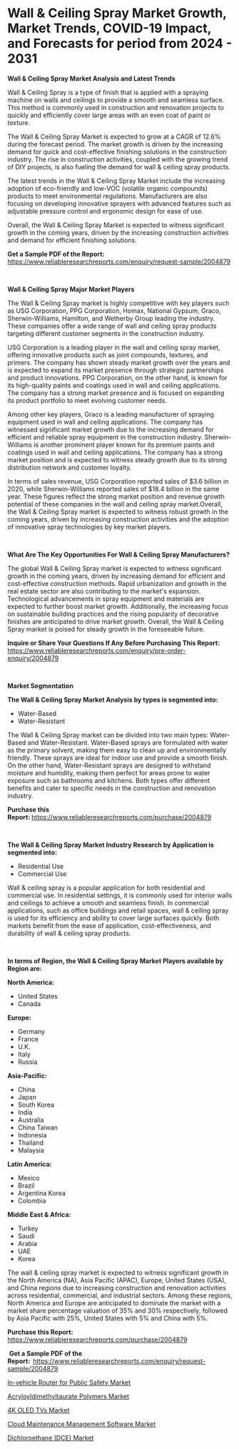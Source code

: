 <p><h1>Wall & Ceiling Spray Market Growth, Market Trends, COVID-19 Impact, and Forecasts for period from 2024 - 2031</h1></p><p><strong>Wall & Ceiling Spray Market Analysis and Latest Trends</strong></p>
<p><p>Wall & Ceiling Spray is a type of finish that is applied with a spraying machine on walls and ceilings to provide a smooth and seamless surface. This method is commonly used in construction and renovation projects to quickly and efficiently cover large areas with an even coat of paint or texture.</p><p>The Wall & Ceiling Spray Market is expected to grow at a CAGR of 12.6% during the forecast period. The market growth is driven by the increasing demand for quick and cost-effective finishing solutions in the construction industry. The rise in construction activities, coupled with the growing trend of DIY projects, is also fueling the demand for wall & ceiling spray products.</p><p>The latest trends in the Wall & Ceiling Spray Market include the increasing adoption of eco-friendly and low-VOC (volatile organic compounds) products to meet environmental regulations. Manufacturers are also focusing on developing innovative sprayers with advanced features such as adjustable pressure control and ergonomic design for ease of use.</p><p>Overall, the Wall & Ceiling Spray Market is expected to witness significant growth in the coming years, driven by the increasing construction activities and demand for efficient finishing solutions.</p></p>
<p><strong>Get a Sample PDF of the Report:&nbsp;</strong> <a href="https://www.reliableresearchreports.com/enquiry/request-sample/2004879">https://www.reliableresearchreports.com/enquiry/request-sample/2004879</a></p>
<p>&nbsp;</p>
<p><strong>Wall & Ceiling Spray Major Market Players</strong></p>
<p><p>The Wall & Ceiling Spray market is highly competitive with key players such as USG Corporation, PPG Corporation, Homax, National Gypsum, Graco, Sherwin-Williams, Hamilton, and Wetherby Group leading the industry. These companies offer a wide range of wall and ceiling spray products targeting different customer segments in the construction industry.</p><p>USG Corporation is a leading player in the wall and ceiling spray market, offering innovative products such as joint compounds, textures, and primers. The company has shown steady market growth over the years and is expected to expand its market presence through strategic partnerships and product innovations. PPG Corporation, on the other hand, is known for its high-quality paints and coatings used in wall and ceiling applications. The company has a strong market presence and is focused on expanding its product portfolio to meet evolving customer needs.</p><p>Among other key players, Graco is a leading manufacturer of spraying equipment used in wall and ceiling applications. The company has witnessed significant market growth due to the increasing demand for efficient and reliable spray equipment in the construction industry. Sherwin-Williams is another prominent player known for its premium paints and coatings used in wall and ceiling applications. The company has a strong market position and is expected to witness steady growth due to its strong distribution network and customer loyalty.</p><p>In terms of sales revenue, USG Corporation reported sales of $3.6 billion in 2020, while Sherwin-Williams reported sales of $18.4 billion in the same year. These figures reflect the strong market position and revenue growth potential of these companies in the wall and ceiling spray market.Overall, the Wall & Ceiling Spray market is expected to witness robust growth in the coming years, driven by increasing construction activities and the adoption of innovative spray technologies by key market players.</p></p>
<p>&nbsp;</p>
<p><strong>What Are The Key Opportunities For Wall & Ceiling Spray Manufacturers?</strong></p>
<p><p>The global Wall & Ceiling Spray market is expected to witness significant growth in the coming years, driven by increasing demand for efficient and cost-effective construction methods. Rapid urbanization and growth in the real estate sector are also contributing to the market's expansion. Technological advancements in spray equipment and materials are expected to further boost market growth. Additionally, the increasing focus on sustainable building practices and the rising popularity of decorative finishes are anticipated to drive market growth. Overall, the Wall & Ceiling Spray market is poised for steady growth in the foreseeable future.</p></p>
<p><strong>Inquire or Share Your Questions If Any Before Purchasing This Report:</strong> <a href="https://www.reliableresearchreports.com/enquiry/pre-order-enquiry/2004879">https://www.reliableresearchreports.com/enquiry/pre-order-enquiry/2004879</a></p>
<p>&nbsp;</p>
<p><strong>Market Segmentation</strong></p>
<p><strong>The Wall & Ceiling Spray Market Analysis by types is segmented into:</strong></p>
<p><ul><li>Water-Based</li><li>Water-Resistant</li></ul></p>
<p><p>The Wall & Ceiling Spray market can be divided into two main types: Water-Based and Water-Resistant. Water-Based sprays are formulated with water as the primary solvent, making them easy to clean up and environmentally friendly. These sprays are ideal for indoor use and provide a smooth finish. On the other hand, Water-Resistant sprays are designed to withstand moisture and humidity, making them perfect for areas prone to water exposure such as bathrooms and kitchens. Both types offer different benefits and cater to specific needs in the construction and renovation industry.</p></p>
<p><strong>Purchase this Report:&nbsp;</strong><a href="https://www.reliableresearchreports.com/purchase/2004879">https://www.reliableresearchreports.com/purchase/2004879</a></p>
<p>&nbsp;</p>
<p><strong>The Wall & Ceiling Spray Market Industry Research by Application is segmented into:</strong></p>
<p><ul><li>Residential Use</li><li>Commercial Use</li></ul></p>
<p><p>Wall & ceiling spray is a popular application for both residential and commercial use. In residential settings, it is commonly used for interior walls and ceilings to achieve a smooth and seamless finish. In commercial applications, such as office buildings and retail spaces, wall & ceiling spray is used for its efficiency and ability to cover large surfaces quickly. Both markets benefit from the ease of application, cost-effectiveness, and durability of wall & ceiling spray products.</p></p>
<p>&nbsp;</p>
<p><strong>In terms of Region, the Wall & Ceiling Spray Market Players available by Region are:</strong></p>
<p>
    <p> <strong> North America: </strong>
        <ul>
            <li>United States</li>
            <li>Canada</li>
        </ul>
        </p> 
    <p> <strong> Europe: </strong>
        <ul>
            <li>Germany</li>
            <li>France</li>
            <li>U.K.</li>
            <li>Italy</li>
            <li>Russia</li>
        </ul>
        </p> 
    <p> <strong> Asia-Pacific: </strong>
        <ul>
            <li>China</li>
            <li>Japan</li>
            <li>South Korea</li>
            <li>India</li>
            <li>Australia</li>
            <li>China Taiwan</li>
            <li>Indonesia</li>
            <li>Thailand</li>
            <li>Malaysia</li>
        </ul>
        </p> 
    <p> <strong> Latin America: </strong>
        <ul>
            <li>Mexico</li>
            <li>Brazil</li>
            <li>Argentina Korea</li>
            <li>Colombia</li>
        </ul>
        </p> 
    <p> <strong> Middle East & Africa: </strong>
        <ul>
            <li>Turkey</li>
            <li>Saudi</li>
            <li>Arabia</li>
            <li>UAE</li>
            <li>Korea</li>
        </ul>
    </p>
    </p>
<p><p>The wall & ceiling spray market is expected to witness significant growth in the North America (NA), Asia Pacific (APAC), Europe, United States (USA), and China regions due to increasing construction and renovation activities across residential, commercial, and industrial sectors. Among these regions, North America and Europe are anticipated to dominate the market with a market share percentage valuation of 35% and 30% respectively, followed by Asia Pacific with 25%, United States with 5% and China with 5%.</p></p>
<p><strong>Purchase this Report: </strong><a href="https://www.reliableresearchreports.com/purchase/2004879">https://www.reliableresearchreports.com/purchase/2004879</a></p>
<p>&nbsp;<strong>Get a Sample PDF of the Report:&nbsp;&nbsp;</strong><a href="https://www.reliableresearchreports.com/enquiry/request-sample/2004879">https://www.reliableresearchreports.com/enquiry/request-sample/2004879</a></p>
<p><strong></strong></p>
<p><p><a href="https://frill-swim-3cd.notion.site/In-vehicle-Router-for-Public-Safety-Market-Size-2024-2031-Global-Industrial-Analysis-Key-Geograph-d96eb39865ed4929828806c6bd564c0a">In-vehicle Router for Public Safety Market</a></p><p><a href="https://issuu.com/reportprime-2/docs/acryloyldimethyltaurate-polymers-market-size-2030.">Acryloyldimethyltaurate Polymers Market</a></p><p><a href="https://view.publitas.com/reportprime-1/4k-oled-tvs-market-share-market-new-trends-analysis-report-by-type-by-application-by-end-use-by-region-and-segment-forecasts-2024-2031/">4K OLED TVs Market</a></p><p><a href="https://github.com/okotobwrhuteie/Market-Research-Report-List-1/blob/main/cloud-maintenance-management-software-market.md">Cloud Maintenance Management Software Market</a></p><p><a href="https://issuu.com/reportprime-2/docs/dichloroethane-dce-market-size-2030.pptx">Dichloroethane (DCE) Market</a></p></p>
